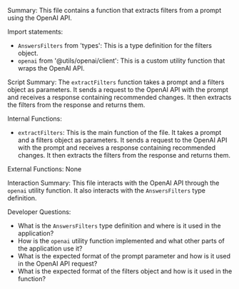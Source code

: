Summary:
This file contains a function that extracts filters from a prompt using the OpenAI API.

Import statements:
- `AnswersFilters` from 'types': This is a type definition for the filters object.
- `openai` from '@utils/openai/client': This is a custom utility function that wraps the OpenAI API.

Script Summary:
The `extractFilters` function takes a prompt and a filters object as parameters. It sends a request to the OpenAI API with the prompt and receives a response containing recommended changes. It then extracts the filters from the response and returns them.

Internal Functions:
- `extractFilters`: This is the main function of the file. It takes a prompt and a filters object as parameters. It sends a request to the OpenAI API with the prompt and receives a response containing recommended changes. It then extracts the filters from the response and returns them.

External Functions:
None

Interaction Summary:
This file interacts with the OpenAI API through the `openai` utility function. It also interacts with the `AnswersFilters` type definition.

Developer Questions:
- What is the `AnswersFilters` type definition and where is it used in the application?
- How is the `openai` utility function implemented and what other parts of the application use it?
- What is the expected format of the prompt parameter and how is it used in the OpenAI API request?
- What is the expected format of the filters object and how is it used in the function?